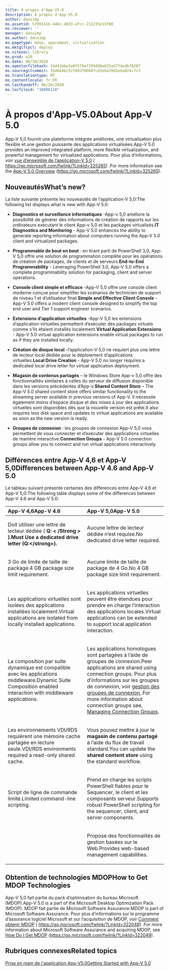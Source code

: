 ```yaml
---
title: À propos d'App-V5.0
description: À propos d'App-V5.0
author: dansimp
ms.assetid: 5799141b-44bc-4033-afcc-212235e15f00
ms.reviewer: ''
manager: dansimp
ms.author: dansimp
ms.pagetype: mdop, appcompat, virtualization
ms.mktglfcycl: deploy
ms.sitesec: library
ms.prod: w10
ms.date: 08/30/2016
ms.openlocfilehash: 24d41bbe3a8f5f0af299490a025a57f4edbf8207
ms.sourcegitcommit: 354664bc527d93f80687cd2eba70d1eea024c7c3
ms.translationtype: MT
ms.contentlocale: fr-FR
ms.lasthandoff: 06/26/2020
ms.locfileid: "10806118"
---
```

# <span data-ttu-id="b24e3-103">À propos d'App-V5.0</span><span class="sxs-lookup"><span data-stu-id="b24e3-103">About App-V 5.0</span></span>


<span data-ttu-id="b24e3-104">App-V 5,0 fournit une plateforme intégrée améliorée, une virtualisation plus flexible et une gestion puissante des applications virtualisées.</span><span class="sxs-lookup"><span data-stu-id="b24e3-104">App-V 5.0 provides an improved integrated platform, more flexible virtualization, and powerful management for virtualized applications.</span></span> <span data-ttu-id="b24e3-105">Pour plus d’informations, voir [vue d’ensemble de l’application-V 5,0](https://go.microsoft.com/fwlink/?LinkId=325265) ( https://go.microsoft.com/fwlink/?LinkId=325265) .</span><span class="sxs-lookup"><span data-stu-id="b24e3-105">For more information see the [App-V 5.0 Overview](https://go.microsoft.com/fwlink/?LinkId=325265) (https://go.microsoft.com/fwlink/?LinkId=325265).</span></span>

## <a href="" id="what-s-new-"></a><span data-ttu-id="b24e3-106">Nouveautés</span><span class="sxs-lookup"><span data-stu-id="b24e3-106">What’s new?</span></span>


<span data-ttu-id="b24e3-107">La liste suivante présente les nouveautés de l’application-V 5,0:</span><span class="sxs-lookup"><span data-stu-id="b24e3-107">The following list displays what is new with App-V 5.0:</span></span>

-   <span data-ttu-id="b24e3-108">**Diagnostics et surveillance informatiques** -App-v 5,0 améliore la possibilité de générer des informations de création de rapports sur les ordinateurs exécutant le client App-v 5,0 et les packages virtualisés.</span><span class="sxs-lookup"><span data-stu-id="b24e3-108">**IT Diagnostics and Monitoring** - App-V 5.0 enhances the ability to generate reporting information about computers running the App-V 5.0 client and virtualized packages.</span></span>

-   <span data-ttu-id="b24e3-109">**Programmable de bout en bout** : en tirant parti de PowerShell 3,0, App-V 5,0 offre une solution de programmation complète pour les opérations de création de packages, de clients et de serveurs.</span><span class="sxs-lookup"><span data-stu-id="b24e3-109">**End-to-End Programmability** - Leveraging PowerShell 3.0, App-V 5.0 offers a complete programmability solution for packaging, client and server operations.</span></span>

-   <span data-ttu-id="b24e3-110">**Console client simple et efficace** -App-V 5,0 offre une console client moderne conçue pour simplifier les scénarios de technicien de support de niveau 1 et d’utilisateur final.</span><span class="sxs-lookup"><span data-stu-id="b24e3-110">**Simple and Effective Client Console** - App-V 5.0 offers a modern client console designed to simplify the top end user and Tier 1 support engineer scenarios.</span></span>

-   <span data-ttu-id="b24e3-111">**Extensions d’application virtuelles** -App-V 5,0 les extensions d’application virtuelles permettent d’exécuter des packages virtuels comme s’ils étaient installés localement.</span><span class="sxs-lookup"><span data-stu-id="b24e3-111">**Virtual Application Extensions** - App-V 5.0 virtual application extensions enable virtual packages to run as if they are installed locally.</span></span>

-   <span data-ttu-id="b24e3-112">**Création de disque local** -l’application-V 5,0 ne requiert plus une lettre de lecteur local dédiée pour le déploiement d’applications virtuelles.</span><span class="sxs-lookup"><span data-stu-id="b24e3-112">**Local Drive Creation** - App-V 5.0 no longer requires a dedicated local drive letter for virtual application deployment.</span></span>

-   <span data-ttu-id="b24e3-113">**Magasin de contenus partagés** – le Windows Store App-v 5,0 offre des fonctionnalités similaires à celles du serveur de diffusion disponible dans les versions précédentes d’App-v.</span><span class="sxs-lookup"><span data-stu-id="b24e3-113">**Shared Content Store** – The App-V 5.0 shared content store offers similar functionality to the streaming server available in previous versions of App-V.</span></span> <span data-ttu-id="b24e3-114">Il nécessite également moins d’espace disque et des mises à jour des applications virtuelles sont disponibles dès que la nouvelle version est prête.</span><span class="sxs-lookup"><span data-stu-id="b24e3-114">It also requires less disk space and updates to virtual applications are available as soon as the new version is ready.</span></span>

-   <span data-ttu-id="b24e3-115">**Groupes de connexion** : les groupes de connexion App-V 5,0 vous permettent de vous connecter et d’exécuter des applications virtuelles de manière interactive.</span><span class="sxs-lookup"><span data-stu-id="b24e3-115">**Connection Groups** - App-V 5.0 connection groups allow you to connect and run virtual applications interactively.</span></span>

## <a href="" id="bkmk-diff-46-50"></a><span data-ttu-id="b24e3-116">Différences entre App-V 4,6 et App-V 5,0</span><span class="sxs-lookup"><span data-stu-id="b24e3-116">Differences between App-V 4.6 and App-V 5.0</span></span>


<span data-ttu-id="b24e3-117">Le tableau suivant présente certaines des différences entre App-V 4,6 et App-V 5,0:</span><span class="sxs-lookup"><span data-stu-id="b24e3-117">The following table displays some of the differences between App-V 4.6 and App-V 5.0:</span></span>

<table>
<colgroup>
<col width="50%" />
<col width="50%" />
</colgroup>
<thead>
<tr class="header">
<th align="left"><span data-ttu-id="b24e3-118">App-V 4,6</span><span class="sxs-lookup"><span data-stu-id="b24e3-118">App-V 4.6</span></span></th>
<th align="left"><span data-ttu-id="b24e3-119">App-V 5,0</span><span class="sxs-lookup"><span data-stu-id="b24e3-119">App-V 5.0</span></span></th>
</tr>
</thead>
<tbody>
<tr class="odd">
<td align="left"><p><span data-ttu-id="b24e3-120">Doit utiliser une lettre de lecteur dédiée ( <strong> Q: &lt; /Strong &gt; ).</span><span class="sxs-lookup"><span data-stu-id="b24e3-120">Must Use a dedicated drive letter (<strong>Q:&lt;/strong&gt;).</span></span></p></td>
<td align="left"><p><span data-ttu-id="b24e3-121">Aucune lettre de lecteur dédiée n’est requise.</span><span class="sxs-lookup"><span data-stu-id="b24e3-121">No dedicated drive letter required.</span></span></p></td>
</tr>
<tr class="even">
<td align="left"><p><span data-ttu-id="b24e3-122">3 Go de limite de taille de package.</span><span class="sxs-lookup"><span data-stu-id="b24e3-122">4 GB package size limit requirement.</span></span></p></td>
<td align="left"><p><span data-ttu-id="b24e3-123">Aucune limite de taille de package de 4 Go.</span><span class="sxs-lookup"><span data-stu-id="b24e3-123">No 4 GB package size limit requirement.</span></span></p></td>
</tr>
<tr class="odd">
<td align="left"><p><span data-ttu-id="b24e3-124">Les applications virtuelles sont isolées des applications installées localement.</span><span class="sxs-lookup"><span data-stu-id="b24e3-124">Virtual applications are isolated from locally installed applications.</span></span></p></td>
<td align="left"><p><span data-ttu-id="b24e3-125">Les applications virtuelles peuvent être étendues pour prendre en charge l’interaction des applications locales.</span><span class="sxs-lookup"><span data-stu-id="b24e3-125">Virtual applications can be extended to support local application interaction.</span></span></p></td>
</tr>
<tr class="even">
<td align="left"><p><span data-ttu-id="b24e3-126">La composition par suite dynamique est compatible avec les applications middleware.</span><span class="sxs-lookup"><span data-stu-id="b24e3-126">Dynamic Suite Composition enabled interaction with middleware applications.</span></span></p></td>
<td align="left"><p><span data-ttu-id="b24e3-127">Les applications homologues sont partagées à l’aide de groupes de connexion.</span><span class="sxs-lookup"><span data-stu-id="b24e3-127">Peer applications are shared using connection groups.</span></span> <span data-ttu-id="b24e3-128">Pour plus d’informations sur les groupes de connexion, voir <a href="managing-connection-groups.md" data-raw-source="[Managing Connection Groups](managing-connection-groups.md)"> gestion des groupes de connexion </a> .</span><span class="sxs-lookup"><span data-stu-id="b24e3-128">For more information about connection groups see, <a href="managing-connection-groups.md" data-raw-source="[Managing Connection Groups](managing-connection-groups.md)">Managing Connection Groups</a>.</span></span></p></td>
</tr>
<tr class="odd">
<td align="left"><p><span data-ttu-id="b24e3-129">Les environnements VDI/RDS requièrent une mémoire cache partagée en lecture seule.</span><span class="sxs-lookup"><span data-stu-id="b24e3-129">VDI/RDS environments required a read-only shared cache.</span></span></p></td>
<td align="left"><p><span data-ttu-id="b24e3-130">Vous pouvez mettre à jour le <strong> magasin de contenu partagé </strong> à l’aide du flux de travail standard.</span><span class="sxs-lookup"><span data-stu-id="b24e3-130">You can update the <strong>shared content store</strong> using the standard workflow.</span></span></p></td>
</tr>
<tr class="even">
<td align="left"><p><span data-ttu-id="b24e3-131">Script de ligne de commande limité.</span><span class="sxs-lookup"><span data-stu-id="b24e3-131">Limited command-line scripting.</span></span></p></td>
<td align="left"><p><span data-ttu-id="b24e3-132">Prend en charge les scripts PowerShell fiables pour le Sequencer, le client et les composants serveur.</span><span class="sxs-lookup"><span data-stu-id="b24e3-132">Supports robust PowerShell scripting for the sequencer, client, and server components.</span></span></p></td>
</tr>
<tr class="odd">
<td align="left"><p></p></td>
<td align="left"><p><span data-ttu-id="b24e3-133">Propose des fonctionnalités de gestion basées sur le Web.</span><span class="sxs-lookup"><span data-stu-id="b24e3-133">Provides web-based management capabilities.</span></span></p></td>
</tr>
</tbody>
</table>

 

## <span data-ttu-id="b24e3-134">Obtention de technologies MDOP</span><span class="sxs-lookup"><span data-stu-id="b24e3-134">How to Get MDOP Technologies</span></span>


<span data-ttu-id="b24e3-135">App-V 5,0 fait partie du pack d’optimisation du bureau Microsoft (MDOP).</span><span class="sxs-lookup"><span data-stu-id="b24e3-135">App-V 5.0 is a part of the Microsoft Desktop Optimization Pack (MDOP).</span></span> <span data-ttu-id="b24e3-136">MDOP fait partie de Microsoft Software Assurance.</span><span class="sxs-lookup"><span data-stu-id="b24e3-136">MDOP is part of Microsoft Software Assurance.</span></span> <span data-ttu-id="b24e3-137">Pour plus d’informations sur le programme d’assurance logiciel Microsoft et sur l’acquisition de MDOP, voir [Comment obtenir MDOP](https://go.microsoft.com/fwlink/?LinkId=322049) ( https://go.microsoft.com/fwlink/?LinkId=322049) .</span><span class="sxs-lookup"><span data-stu-id="b24e3-137">For more information about Microsoft Software Assurance and acquiring MDOP, see [How Do I Get MDOP](https://go.microsoft.com/fwlink/?LinkId=322049) (https://go.microsoft.com/fwlink/?LinkId=322049).</span></span>






## <span data-ttu-id="b24e3-138">Rubriques connexes</span><span class="sxs-lookup"><span data-stu-id="b24e3-138">Related topics</span></span>


[<span data-ttu-id="b24e3-139">Prise en main de l'application App-V5.0</span><span class="sxs-lookup"><span data-stu-id="b24e3-139">Getting Started with App-V 5.0</span></span>](getting-started-with-app-v-50--rtm.md)

 

 





